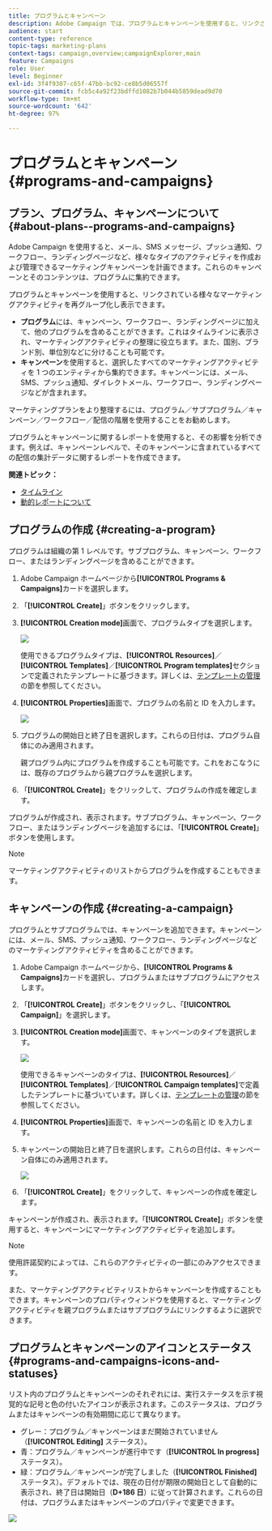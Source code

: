 ```yaml
---
title: プログラムとキャンペーン
description: Adobe Campaign では、プログラムとキャンペーンを使用すると、リンクされている様々なマーケティングアクティビティをグループ化し調整できます。プログラムとキャンペーンに関するレポートを使用すると、その影響を分析できます。
audience: start
content-type: reference
topic-tags: marketing-plans
context-tags: campaign,overview;campaignExplorer,main
feature: Campaigns
role: User
level: Beginner
exl-id: 3f4f9307-c65f-47bb-bc92-ce8b5d06557f
source-git-commit: fcb5c4a92f23bdffd1082b7b044b5859dead9d70
workflow-type: tm+mt
source-wordcount: '642'
ht-degree: 97%

---
```


# プログラムとキャンペーン{#programs-and-campaigns}

## プラン、プログラム、キャンペーンについて {#about-plans--programs-and-campaigns}

Adobe Campaign を使用すると、メール、SMS メッセージ、プッシュ通知、ワークフロー、ランディングページなど、様々なタイプのアクティビティを作成および管理できるマーケティングキャンペーンを計画できます。これらのキャンペーンとそのコンテンツは、プログラムに集約できます。

プログラムとキャンペーンを使用すると、リンクされている様々なマーケティングアクティビティを再グループ化し表示できます。

* **プログラム**&#x200B;には、キャンペーン、ワークフロー、ランディングページに加えて、他のプログラムを含めることができます。これはタイムラインに表示され、マーケティングアクティビティの整理に役立ちます。また、国別、ブランド別、単位別などに分けることも可能です。
* **キャンペーン**&#x200B;を使用すると、選択したすべてのマーケティングアクティビティを 1 つのエンティティから集約できます。キャンペーンには、メール、SMS、プッシュ通知、ダイレクトメール、ワークフロー、ランディングページなどが含まれます。

マーケティングプランをより整理するには、プログラム／サブプログラム／キャンペーン／ワークフロー／配信の階層を使用することをお勧めします。

プログラムとキャンペーンに関するレポートを使用すると、その影響を分析できます。例えば、キャンペーンレベルで、そのキャンペーンに含まれているすべての配信の集計データに関するレポートを作成できます。

**関連トピック：**

* [タイムライン](../../start/using/timeline.md)
* [動的レポートについて](../../reporting/using/about-dynamic-reports.md)

## プログラムの作成 {#creating-a-program}

プログラムは組織の第 1 レベルです。サブプログラム、キャンペーン、ワークフロー、またはランディングページを含めることができます。

1. Adobe Campaign ホームページから&#x200B;**[!UICONTROL Programs & Campaigns]**&#x200B;カードを選択します。
1. 「**[!UICONTROL Create]**」ボタンをクリックします。
1. **[!UICONTROL Creation mode]**&#x200B;画面で、プログラムタイプを選択します。

   ![](assets/programs_and_campaigns_2.png)

   使用できるプログラムタイプは、**[!UICONTROL Resources]**／**[!UICONTROL Templates]**／**[!UICONTROL Program templates]**&#x200B;セクションで定義されたテンプレートに基づきます。詳しくは、[テンプレートの管理](../../start/using/marketing-activity-templates.md)の節を参照してください。

1. **[!UICONTROL Properties]**&#x200B;画面で、プログラムの名前と ID を入力します。

   ![](assets/programs_and_campaigns_3.png)

1. プログラムの開始日と終了日を選択します。これらの日付は、プログラム自体にのみ適用されます。

   親プログラム内にプログラムを作成することも可能です。これをおこなうには、既存のプログラムから親プログラムを選択します。

1. 「**[!UICONTROL Create]**」をクリックして、プログラムの作成を確定します。

プログラムが作成され、表示されます。サブプログラム、キャンペーン、ワークフロー、またはランディングページを追加するには、「**[!UICONTROL Create]**」ボタンを使用します。

>[!NOTE]
>
>マーケティングアクティビティのリストからプログラムを作成することもできます。

## キャンペーンの作成 {#creating-a-campaign}

プログラムとサブプログラムでは、キャンペーンを追加できます。キャンペーンには、メール、SMS、プッシュ通知、ワークフロー、ランディングページなどのマーケティングアクティビティを含めることができます。

1. Adobe Campaign ホームページから、**[!UICONTROL Programs & Campaigns]**&#x200B;カードを選択し、プログラムまたはサブプログラムにアクセスします。
1. 「**[!UICONTROL Create]**」ボタンをクリックし、「**[!UICONTROL Campaign]**」を選択します。
1. **[!UICONTROL Creation mode]**&#x200B;画面で、キャンペーンのタイプを選択します。

   ![](assets/programs_and_campaigns_7.png)

   使用できるキャンペーンのタイプは、**[!UICONTROL Resources]**／**[!UICONTROL Templates]**／**[!UICONTROL Campaign templates]**&#x200B;で定義したテンプレートに基づいています。詳しくは、[テンプレートの管理](../../start/using/marketing-activity-templates.md)の節を参照してください。

1. **[!UICONTROL Properties]**&#x200B;画面で、キャンペーンの名前と ID を入力します。
1. キャンペーンの開始日と終了日を選択します。これらの日付は、キャンペーン自体にのみ適用されます。

   ![](assets/programs_and_campaigns_8.png)

1. 「**[!UICONTROL Create]**」をクリックして、キャンペーンの作成を確定します。

キャンペーンが作成され、表示されます。「**[!UICONTROL Create]**」ボタンを使用すると、キャンペーンにマーケティングアクティビティを追加します。

>[!NOTE]
>
>使用許諾契約によっては、これらのアクティビティの一部にのみアクセスできます。

また、マーケティングアクティビティリストからキャンペーンを作成することもできます。キャンペーンのプロパティウィンドウを使用すると、マーケティングアクティビティを親プログラムまたはサブプログラムにリンクするように選択できます。

## プログラムとキャンペーンのアイコンとステータス {#programs-and-campaigns-icons-and-statuses}

リスト内のプログラムとキャンペーンのそれぞれには、実行ステータスを示す視覚的な記号と色の付いたアイコンが表示されます。このステータスは、プログラムまたはキャンペーンの有効期間に応じて異なります。

* グレー：プログラム／キャンペーンはまだ開始されていません（**[!UICONTROL Editing]** ステータス）。
* 青：プログラム／キャンペーンが進行中です（**[!UICONTROL In progress]** ステータス）。
* 緑：プログラム／キャンペーンが完了しました（**[!UICONTROL Finished]** ステータス）。デフォルトでは、現在の日付が期限の開始日として自動的に表示され、終了日は開始日（**D+186 日**）に従って計算されます。これらの日付は、プログラムまたはキャンペーンのプロパティで変更できます。

![](assets/programs_and_campaigns.png)
